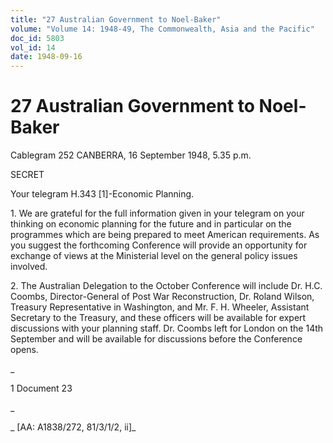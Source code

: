 ```yaml
---
title: "27 Australian Government to Noel-Baker"
volume: "Volume 14: 1948-49, The Commonwealth, Asia and the Pacific"
doc_id: 5803
vol_id: 14
date: 1948-09-16
---
```


# 27 Australian Government to Noel-Baker

Cablegram 252 CANBERRA, 16 September 1948, 5.35 p.m.

SECRET

Your telegram H.343 [1]-Economic Planning.

1\. We are grateful for the full information given in your telegram on your thinking on economic planning for the future and in particular on the programmes which are being prepared to meet American requirements. As you suggest the forthcoming Conference will provide an opportunity for exchange of views at the Ministerial level on the general policy issues involved.

2\. The Australian Delegation to the October Conference will include Dr. H.C. Coombs, Director-General of Post War Reconstruction, Dr. Roland Wilson, Treasury Representative in Washington, and Mr. F. H. Wheeler, Assistant Secretary to the Treasury, and these officers will be available for expert discussions with your planning staff. Dr. Coombs left for London on the 14th September and will be available for discussions before the Conference opens.

_

1 Document 23

_

_ [AA: A1838/272, 81/3/1/2, ii]_
